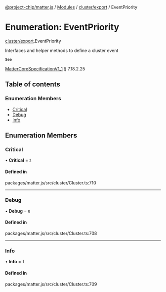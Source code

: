 [@project-chip/matter.js](../README.md) / [Modules](../modules.md) / [cluster/export](../modules/cluster_export.md) / EventPriority

# Enumeration: EventPriority

[cluster/export](../modules/cluster_export.md).EventPriority

Interfaces and helper methods to define a cluster event

**`See`**

[MatterCoreSpecificationV1_1](../interfaces/spec_export.MatterCoreSpecificationV1_1.md) § 7.18.2.25

## Table of contents

### Enumeration Members

- [Critical](cluster_export.EventPriority.md#critical)
- [Debug](cluster_export.EventPriority.md#debug)
- [Info](cluster_export.EventPriority.md#info)

## Enumeration Members

### Critical

• **Critical** = ``2``

#### Defined in

packages/matter.js/src/cluster/Cluster.ts:710

___

### Debug

• **Debug** = ``0``

#### Defined in

packages/matter.js/src/cluster/Cluster.ts:708

___

### Info

• **Info** = ``1``

#### Defined in

packages/matter.js/src/cluster/Cluster.ts:709
